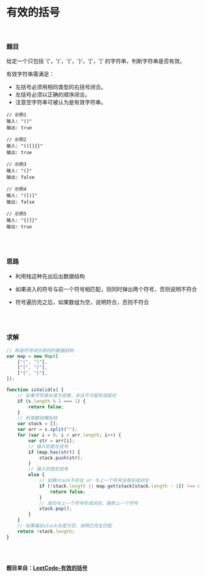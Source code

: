 # 有效的括号

</br>

### 题目

给定一个只包括 '('，')'，'{'，'}'，'['，']' 的字符串，判断字符串是否有效。

有效字符串需满足：

-   左括号必须用相同类型的右括号闭合。
-   左括号必须以正确的顺序闭合。
-   注意空字符串可被认为是有效字符串。

```
// 示例1
输入: "()"
输出: true

// 示例2
输入: "()[]{}"
输出: true

// 示例3
输入: "(]"
输出: false

// 示例4
输入: "([)]"
输出: false

// 示例5
输入: "{[]}"
输出: true
```

</br>
</br>

### 思路

-   利用栈这种先出后出数据结构

-   如果进入的符号与前一个符号相匹配，则同时弹出两个符号，否则说明不符合

-   符号遍历完之后，如果数组为空，说明符合，否则不符合

</br>
</br>

### 求解

```javascript
// 构造符号闭合规则的数据结构
var map = new Map([
    ["(", ")"],
    ["[", "]"],
    ["{", "}"],
]);

function isValid(s) {
    // 如果字符串长度为奇数，永远不可能形成配对
    if (s.length % 2 === 1) {
        return false;
    }
    // 利用数组模拟栈
    var stack = [];
    var arr = s.split("");
    for (var i = 0; i < arr.length; i++) {
        var str = arr[i];
        // 插入的是左括号
        if (map.has(str)) {
            stack.push(str);
        }
        // 插入的是右括号
        else {
            // 如果stack不存在 or 与上一个符号没有形成闭合
            if (!stack.length || map.get(stack[stack.length - 1]) !== str) {
                return false;
            }
            // 成功与上一个符号形成闭合，删除上一个符号
            stack.pop();
        }
    }
    // 如果最后stack长度为空，说明已完全匹配
    return !stack.length;
}
```

</br>
</br>

**题目来自：[LeetCode-有效的括号](https://leetcode-cn.com/problems/valid-parentheses/)**
